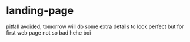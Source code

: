 # landing-page
pitfall avoided, tomorrow will do some extra details to look perfect
but for first web page not so bad hehe boi
